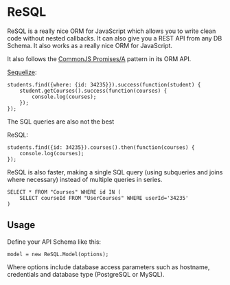ReSQL
=====

ReSQL is a really nice ORM for JavaScript which allows you to
write clean code without nested callbacks. It can also give you
a REST API from any DB Schema. It also works as a
really nice ORM for JavaScript.

It also follows the
[CommonJS Promises/A](http://wiki.commonjs.org/wiki/Promises/A)
pattern in its ORM API.

[Sequelize](http://github.com/sdepold/sequelize):

	students.find({where: {id: 34235}}).success(function(student) {
		student.getCourses().success(function(courses) {
			console.log(courses);
		});
	});

The SQL queries are also not the best

ReSQL:

	students.find({id: 34235}).courses().then(function(courses) {
		console.log(courses);
	});

ReSQL is also faster, making a single SQL query (using subqueries
and joins where necessary) instead of multiple queries in series.

	SELECT * FROM "Courses" WHERE id IN (
		SELECT courseId FROM "UserCourses" WHERE userId='34235'
	)



Usage
-----

Define your API Schema like this:

	model = new ReSQL.Model(options);

Where options include database access parameters such as hostname,
credentials and database type (PostgreSQL or MySQL).

